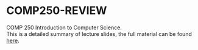 # COMP250-REVIEW #
COMP 250 Introduction to Computer Science.<br/>
This is a detailed summary of lecture slides, the full material can be found [here](http://www.cim.mcgill.ca/~langer/250.html). <br/>
